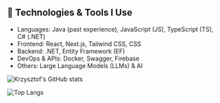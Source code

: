 ## 🚀 Technologies & Tools I Use

- Languages: Java (past experience), JavaScript (JS), TypeScript (TS), C# (.NET)
- Frontend: React, Next.js, Tailwind CSS, CSS
- Backend: .NET, Entity Framework (EF)
- DevOps & APIs: Docker, Swagger, Firebase
- Others: Large Language Models (LLMs) & AI

<!-- Animated GitHub stats -->
![Krzysztof's GitHub stats](https://github-readme-stats.vercel.app/api?username=Krzysztof-Jaminski&show_icons=true&theme=radical)

<!-- Top Languages -->
![Top Langs](https://github-readme-stats.vercel.app/api/top-langs/?username=Krzysztof-Jaminski&layout=compact&theme=radical)

